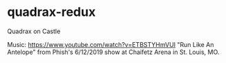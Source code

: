 # quadrax-redux
Quadrax on Castle

Music:
https://www.youtube.com/watch?v=ETBSTYHmVUI
"Run Like An Antelope" from Phish's 6/12/2019 show at Chaifetz Arena in St. Louis, MO. 

